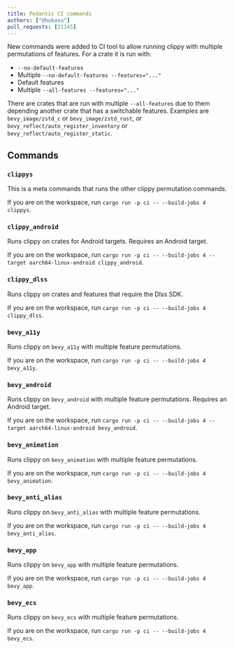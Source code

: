 ```yaml
---
title: Pedantic CI commands
authors: ["@hukasu"]
pull_requests: [21145]
---
```


New commands were added to CI tool to allow running clippy with multiple permutations of
features. For a crate it is run with:

* `--no-default-features`
* Multiple `--no-default-features --features="..."`
* Default features
* Multiple `--all-features --features="..."`

There are crates that are run with multiple `--all-features` due to them depending
another crate that has a switchable features. Examples are `bevy_image/zstd_c` or
`bevy_image/zstd_rust`, or `bevy_reflect/auto_register_inventory` or `bevy_reflect/auto_register_static`.

## Commands

### `clippys`

This is a meta commands that runs the other clippy permutation commands.

If you are on the workspace, run `cargo run -p ci -- --build-jobs 4 clippys`.

### `clippy_android`

Runs clippy on crates for Android targets. Requires an Android
target.

If you are on the workspace, run `cargo run -p ci -- --build-jobs 4 --target aarch64-linux-android clippy_android`.

### `clippy_dlss`

Runs clippy on crates and features that require the Dlss SDK.

If you are on the workspace, run `cargo run -p ci -- --build-jobs 4 clippy_dlss`.

### `bevy_a11y`

Runs clippy on `bevy_a11y` with multiple feature permutations.

If you are on the workspace, run `cargo run -p ci -- --build-jobs 4 bevy_a11y`.

### `bevy_android`

Runs clippy on `bevy_android` with multiple feature permutations. Requires an Android
target.

If you are on the workspace, run `cargo run -p ci -- --build-jobs 4 --target aarch64-linux-android bevy_android`.

### `bevy_animation`

Runs clippy on `bevy_animation` with multiple feature permutations.

If you are on the workspace, run `cargo run -p ci -- --build-jobs 4 bevy_animation`.

### `bevy_anti_alias`

Runs clippy on `bevy_anti_alias` with multiple feature permutations.

If you are on the workspace, run `cargo run -p ci -- --build-jobs 4 bevy_anti_alias`.

### `bevy_app`

Runs clippy on `bevy_app` with multiple feature permutations.

If you are on the workspace, run `cargo run -p ci -- --build-jobs 4 bevy_app`.

### `bevy_ecs`

Runs clippy on `bevy_ecs` with multiple feature permutations.

If you are on the workspace, run `cargo run -p ci -- --build-jobs 4 bevy_ecs`.
